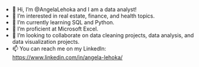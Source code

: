 - 👋 Hi, I’m @AngelaLehoka and I am a data analyst!
- 👀 I’m interested in real estate, finance, and health topics.
- 🌱 I’m currently learning SQL and Python.
- 🌱 I’m proficient at Microsoft Excel.
- 💞️ I’m looking to collaborate on data cleaning projects, data analysis, and data visualization projects.
- 📫 You can reach me on my LinkedIn: https://www.linkedin.com/in/angela-lehoka/



<!---
AngelaLehoka/AngelaLehoka is a ✨ special ✨ repository because its `README.md` (this file) appears on your GitHub profile.
You can click the Preview link to take a look at your changes.
--->
